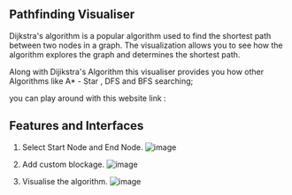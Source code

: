 ## Pathfinding Visualiser

 Dijkstra's algorithm is a popular algorithm used to find the shortest path between two nodes in a graph. The visualization allows you to see how the algorithm explores the graph and determines the shortest path.

Along with Dijikstra's Algorithm this visualiser provides you how other Algorithms like A* - Star , DFS and BFS searching;

you can play around with this website link : 

## Features and Interfaces

1. Select Start Node and End Node.
![image]()

2. Add custom blockage.
![image]()

3. Visualise the algorithm.
![image]()

   
